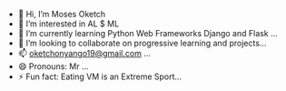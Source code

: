- 👋 Hi, I’m Moses Oketch
- 👀 I’m interested in AL $ ML
- 🌱 I’m currently learning Python Web Frameworks Django and Flask ...
- 💞️ I’m looking to collaborate on progressive learning and projects...
- 📫 oketchonyango19@gmail.com ...
- 😄 Pronouns: Mr ...
- ⚡ Fun fact: Eating VM is an Extreme Sport...

<!---
panna254/panna254 is a ✨ special ✨ repository because its `README.md` (this file) appears on your GitHub profile.
You can click the Preview link to take a look at your changes.
--->
